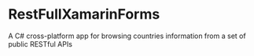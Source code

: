 # RestFullXamarinForms
A C# cross-platform app for browsing countries information from a set of public RESTful APIs
